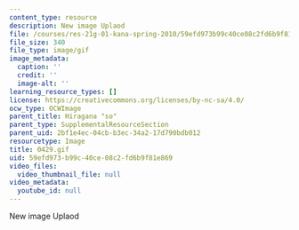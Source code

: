 ```yaml
---
content_type: resource
description: New image Uplaod
file: /courses/res-21g-01-kana-spring-2010/59efd973b99c40ce08c2fd6b9f81e869_0429.gif
file_size: 340
file_type: image/gif
image_metadata:
  caption: ''
  credit: ''
  image-alt: ''
learning_resource_types: []
license: https://creativecommons.org/licenses/by-nc-sa/4.0/
ocw_type: OCWImage
parent_title: Hiragana "so"
parent_type: SupplementalResourceSection
parent_uid: 2bf1e4ec-04cb-b3ec-34a2-17d790bdb012
resourcetype: Image
title: 0429.gif
uid: 59efd973-b99c-40ce-08c2-fd6b9f81e869
video_files:
  video_thumbnail_file: null
video_metadata:
  youtube_id: null
---
```

New image Uplaod